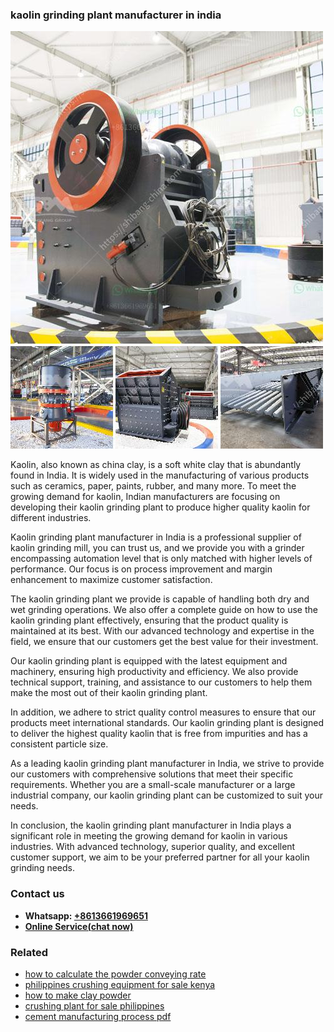 <h3>kaolin grinding plant manufacturer in india</h3><img src='1706773322.jpg' alt=''><p>Kaolin, also known as china clay, is a soft white clay that is abundantly found in India. It is widely used in the manufacturing of various products such as ceramics, paper, paints, rubber, and many more. To meet the growing demand for kaolin, Indian manufacturers are focusing on developing their kaolin grinding plant to produce higher quality kaolin for different industries.</p><p>Kaolin grinding plant manufacturer in India is a professional supplier of kaolin grinding mill, you can trust us, and we provide you with a grinder encompassing automation level that is only matched with higher levels of performance. Our focus is on process improvement and margin enhancement to maximize customer satisfaction.</p><p>The kaolin grinding plant we provide is capable of handling both dry and wet grinding operations. We also offer a complete guide on how to use the kaolin grinding plant effectively, ensuring that the product quality is maintained at its best. With our advanced technology and expertise in the field, we ensure that our customers get the best value for their investment.</p><p>Our kaolin grinding plant is equipped with the latest equipment and machinery, ensuring high productivity and efficiency. We also provide technical support, training, and assistance to our customers to help them make the most out of their kaolin grinding plant.</p><p>In addition, we adhere to strict quality control measures to ensure that our products meet international standards. Our kaolin grinding plant is designed to deliver the highest quality kaolin that is free from impurities and has a consistent particle size.</p><p>As a leading kaolin grinding plant manufacturer in India, we strive to provide our customers with comprehensive solutions that meet their specific requirements. Whether you are a small-scale manufacturer or a large industrial company, our kaolin grinding plant can be customized to suit your needs.</p><p>In conclusion, the kaolin grinding plant manufacturer in India plays a significant role in meeting the growing demand for kaolin in various industries. With advanced technology, superior quality, and excellent customer support, we aim to be your preferred partner for all your kaolin grinding needs.</p><h3>Contact us</h3><ul><li><strong>Whatsapp:&nbsp;<a href="https://wa.me/8613661969651">+8613661969651</a></strong></li><li><a href="https://swt.shibang-china.com/?git&amp;zhl&amp;kaolin grinding plant manufacturer in india"><strong>Online Service(chat now)</strong></a></li></ul><h3>Related</h3><ul><li><a href='how to calculate the powder conveying rate.md'>how to calculate the powder conveying rate</a></li><li><a href='philippines crushing equipment for sale kenya.md'>philippines crushing equipment for sale kenya</a></li><li><a href='how to make clay powder.md'>how to make clay powder</a></li><li><a href='crushing plant for sale philippines.md'>crushing plant for sale philippines</a></li><li><a href='cement manufacturing process pdf.md'>cement manufacturing process pdf</a></li></ul>